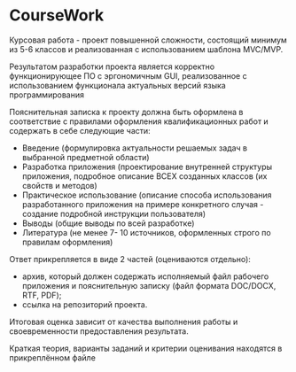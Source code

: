 # CourseWork
Курсовая работа - проект повышенной сложности, состоящий минимум из 5-6 классов и реализованная с использованием шаблона MVC/MVP.

Результатом разработки проекта является корректно функционирующее ПО с эргономичным GUI, реализованное с использованием функционала актуальных версий языка программирования

Пояснительная записка к проекту должна быть оформлена в соответствие с правилами оформления квалификационных работ и содержать в себе следующие части:
<ul>
<li>Введение (формулировка актуальности решаемых задач в выбранной предметной области)</li>

<li>Разработка приложения (проектирование внутренней структуры приложения, подробное описание ВСЕХ созданных классов (их свойств и методов)</li>

<li>Практическое использование (описание способа использования разработанного приложения на примере конкретного случая - создание подробной инструкции пользователя)</li>

<li>Выводы (общие выводы по всей разработке)</li>

<li>Литература (не менее 7- 10 источников, оформленных строго по правилам оформления)</li>
</ul>
Ответ прикрепляется в виде 2 частей (оцениваются отдельно):
<ul>
<li>архив, который должен содержать исполняемый файл рабочего приложения и пояснительную записку (файл формата DOC/DOCX, RTF, PDF);</li>

<li>ссылка на репозиторий проекта.</li>
</ul>
Итоговая оценка зависит от качества выполнения работы и своевременности предоставления результата.

Краткая теория, варианты заданий и критерии оценивания находятся в прикреплённом файле
